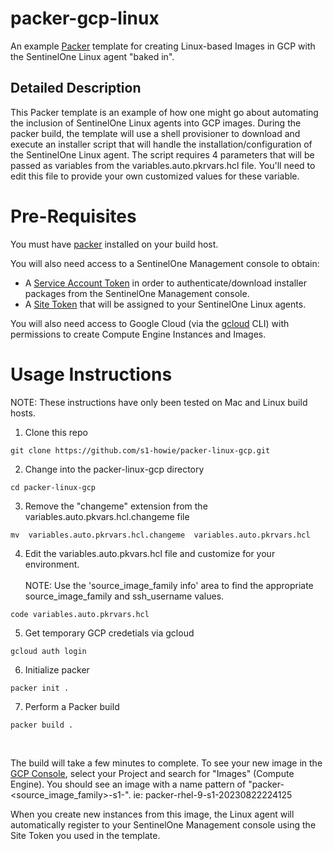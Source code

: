 # packer-gcp-linux
 An example [Packer](https://www.packer.io/) template for creating Linux-based Images in GCP with the SentinelOne Linux agent "baked in".

## Detailed Description
This Packer template is an example of how one might go about automating the inclusion of SentinelOne Linux agents into GCP images.  During the packer build, the template will use a shell provisioner to download and execute an installer script that will handle the installation/configuration of the SentinelOne Linux agent.  The script requires 4 parameters that will be passed as variables from the variables.auto.pkrvars.hcl file.  You'll need to edit this file to provide your own customized values for these variable.

# Pre-Requisites
You must have [packer](https://developer.hashicorp.com/packer/downloads) installed on your build host.

You will also need access to a SentinelOne Management console to obtain:
- A [Service Account Token](https://support.sentinelone.com/hc/en-us/articles/9274954401687-Creating-Service-Users) in order to authenticate/download installer packages from the SentinelOne Management console.
- A [Site Token](https://support.sentinelone.com/hc/en-us/articles/360019996013-Getting-a-Site-or-Group-Token) that will be assigned to your SentinelOne Linux agents.

You will also need access to Google Cloud (via the [gcloud](https://cloud.google.com/sdk/docs/install) CLI) with permissions to create Compute Engine Instances and Images.  


# Usage Instructions
NOTE:  These instructions have only been tested on Mac and Linux build hosts.

1. Clone this repo
```
git clone https://github.com/s1-howie/packer-linux-gcp.git
```
2. Change into the packer-linux-gcp directory
```
cd packer-linux-gcp
```
3. Remove the "changeme" extension from the variables.auto.pkvars.hcl.changeme file
```
mv  variables.auto.pkrvars.hcl.changeme  variables.auto.pkrvars.hcl
```
4. Edit the variables.auto.pkvars.hcl file and customize for your environment.  
<br />NOTE:  Use the 'source_image_family info' area to find the appropriate source_image_family and ssh_username values.
```
code variables.auto.pkrvars.hcl
```
5. Get temporary GCP credetials via gcloud
```
gcloud auth login
```
6. Initialize packer
```
packer init .
```
7. Perform a Packer build
```
packer build .
```
<br />

The build will take a few minutes to complete.  To see your new image in the [GCP Console](https://console.cloud.google.com/), select your Project and search for "Images" (Compute Engine). 
You should see an image with a name pattern of "packer-<source_image_family>-s1-<timestamp>".  ie:  packer-rhel-9-s1-20230822224125 

When you create new instances from this image, the Linux agent will automatically register to your SentinelOne Management console using the Site Token you used in the template.